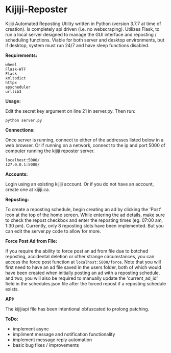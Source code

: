 # Kijiji-Reposter
Kijiji Automated Reposting Utility written in Python (version 3.7.7 at time of creation). Is completely api driven (i.e. no webscraping). Utilizes Flask, to run a local server designed to  manage the GUI interface and reposting / scheduling functions. Viable for both server and desktop environments, but if desktop, system must run 24/7 and have sleep functions disabled.


__Requirements:__
```
wheel
Flask-WTF
Flask
xmltodict
httpx
apscheduler
urllib3
```


__Usage:__

Edit the secret key argument on line 21 in server.py. Then run:
```
python server.py
```


__Connections:__

Once server is running, connect to either of the addresses listed below in a web browser. Or if running on a network, connect to the ip and port 5000 of computer running the kijiji reposter server.
```
localhost:5000/
127.0.0.1:5000/
```


__Accounts:__

Login using an existing kijiji account. Or if you do not have an account, create one at kijiji.ca.


__Reposting:__

To create a reposting schedule, begin creating an ad by clicking the 'Post' icon at the top of the home screen. While entering the ad details, make sure to check the repost checkbox and enter the reposting times (eg. 07:00 am, 1:30 pm). Currently, only 8 reposting slots have been implemented. But you can edit the server.py code to allow for more.


__Force Post Ad from File:__

If you require the ability to force post an ad from file due to botched reposting, accidental deletion or other strange circumstances, you can access the force post function at `localhost:5000/force`. Note that you will first need to have an ad file saved in the users folder, both of which would have been created when initially posting an ad with a reposting schedule, and two, you will also be required to manually update the 'current_ad_id' field in the schedules.json file after the forced repost if a reposting schedule exists.


__API:__

The kijijiapi file has been intentional obfuscated to prolong patching.


__ToDo:__

- implement async
- impliment message and notification functionality
- implement message reply automation
- basic bug fixes / improvements
